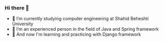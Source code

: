 ### Hi there 👋
- 🔭 I’m  currently studying computer engineering at Shahid Beheshti University
- 🌱 I’m an experienced person in the field of Java and Spring framework
- 👯 And now I'm learning and practicing with Django framework

<!--
**MMChizari/MMChizari** is a ✨ _special_ ✨ repository because its `README.md` (this file) appears on your GitHub profile.

Here are some ideas to get you started:

- 🔭 I’m currently working on ...
- 🌱 I’m currently learning ...
- 👯 I’m looking to collaborate on ...
- 🤔 I’m looking for help with ...
- 💬 Ask me about ...
- 📫 How to reach me: ...
- 😄 Pronouns: ...
- ⚡ Fun fact: ...
-->
